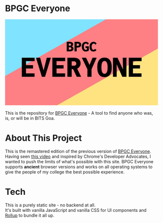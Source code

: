 # BPGC Everyone

![BPGC Everyone Logo](./src/static/images/logos/banner.jpg "BPGC Everyone Logo")

This is the repository for [BPGC Everyone](https://bpgc-everyone-remastered.netlify.app) - A tool to find anyone who was, is, or will be in BITS Goa. 

# About This Project

This is the remastered edition of the previous version of [BPGC Everyone](https://bpgc-everyone.netlify.app).
Having seen [this video](https://www.youtube.com/watch?v=TsTt7Tja30Q&ab_channel=JamstackTV) and inspired by Chrome's Developer Advocates, I wanted to push the limits of what's possible with this site.
BPGC Everyone supports **ancient** browser versions and works on all operating systems to give the people of my college the best possible experience.

# Tech

This is a purely static site - no backend at all.<br>
It's built with vanilla JavaScript and vanilla CSS for UI components and [Rollup](https://github.com/rollup/rollup) to bundle it all up.